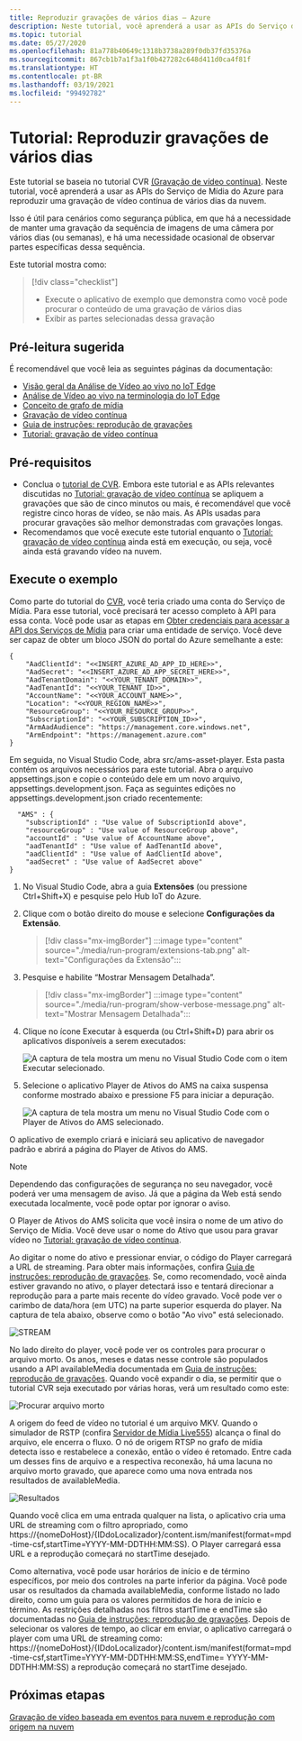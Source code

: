 ```yaml
---
title: Reproduzir gravações de vários dias – Azure
description: Neste tutorial, você aprenderá a usar as APIs do Serviço de Mídia do Azure para reproduzir uma gravação de vídeo contínua de vários dias.
ms.topic: tutorial
ms.date: 05/27/2020
ms.openlocfilehash: 81a778b40649c1318b3738a289f0db37fd35376a
ms.sourcegitcommit: 867cb1b7a1f3a1f0b427282c648d411d0ca4f81f
ms.translationtype: HT
ms.contentlocale: pt-BR
ms.lasthandoff: 03/19/2021
ms.locfileid: "99492782"
---
```

# <a name="tutorial-playback-of-multi-day-recordings"></a>Tutorial: Reproduzir gravações de vários dias  

Este tutorial se baseia no tutorial CVR [(Gravação de vídeo contínua)](continuous-video-recording-concept.md). Neste tutorial, você aprenderá a usar as APIs do Serviço de Mídia do Azure para reproduzir uma gravação de vídeo contínua de vários dias da nuvem. 

Isso é útil para cenários como segurança pública, em que há a necessidade de manter uma gravação da sequência de imagens de uma câmera por vários dias (ou semanas), e há uma necessidade ocasional de observar partes específicas dessa sequência.

Este tutorial mostra como:

> [!div class="checklist"]
> * Execute o aplicativo de exemplo que demonstra como você pode procurar o conteúdo de uma gravação de vários dias
> * Exibir as partes selecionadas dessa gravação

## <a name="suggested-pre-reading"></a>Pré-leitura sugerida  

É recomendável que você leia as seguintes páginas da documentação:

* [Visão geral da Análise de Vídeo ao vivo no IoT Edge](overview.md)
* [Análise de Vídeo ao vivo na terminologia do IoT Edge](terminology.md)
* [Conceito de grafo de mídia](media-graph-concept.md)
* [Gravação de vídeo contínua](continuous-video-recording-concept.md) 
* [Guia de instruções: reprodução de gravações](playback-recordings-how-to.md)
* [Tutorial: gravação de vídeo contínua](continuous-video-recording-tutorial.md)

## <a name="prerequisites"></a>Pré-requisitos

* Conclua o [tutorial de CVR](continuous-video-recording-tutorial.md). Embora este tutorial e as APIs relevantes discutidas no [Tutorial: gravação de vídeo contínua](continuous-video-recording-tutorial.md) se apliquem a gravações que são de cinco minutos ou mais, é recomendável que você registre cinco horas de vídeo, se não mais. As APIs usadas para procurar gravações são melhor demonstradas com gravações longas.
* Recomendamos que você execute este tutorial enquanto o [Tutorial: gravação de vídeo contínua](continuous-video-recording-tutorial.md) ainda está em execução, ou seja, você ainda está gravando vídeo na nuvem.

## <a name="run-the-sample"></a>Execute o exemplo 

Como parte do tutorial do [CVR](continuous-video-recording-tutorial.md), você teria criado uma conta do Serviço de Mídia. Para esse tutorial, você precisará ter acesso completo à API para essa conta. Você pode usar as etapas em [Obter credenciais para acessar a API dos Serviços de Mídia](../latest/access-api-howto.md?tabs=portal) para criar uma entidade de serviço. Você deve ser capaz de obter um bloco JSON do portal do Azure semelhante a este:

```
{
    "AadClientId": "<<INSERT_AZURE_AD_APP_ID_HERE>>",
    "AadSecret": "<<INSERT_AZURE_AD_APP_SECRET_HERE>>",
    "AadTenantDomain": "<<YOUR_TENANT_DOMAIN>>",
    "AadTenantId": "<<YOUR_TENANT_ID>>",
    "AccountName": "<<YOUR_ACCOUNT_NAME>>",
    "Location": "<<YOUR_REGION_NAME>>",
    "ResourceGroup": "<<YOUR_RESOURCE_GROUP>>",
    "SubscriptionId": "<<YOUR_SUBSCRIPTION_ID>>",
    "ArmAadAudience": "https://management.core.windows.net",
    "ArmEndpoint": "https://management.azure.com"
}
```

Em seguida, no Visual Studio Code, abra src/ams-asset-player. Esta pasta contém os arquivos necessários para este tutorial. Abra o arquivo appsettings.json e copie o conteúdo dele em um novo arquivo, appsettings.development.json. Faça as seguintes edições no appsettings.development.json criado recentemente:

```
  "AMS" : {
    "subscriptionId" : "Use value of SubscriptionId above",
    "resourceGroup" : "Use value of ResourceGroup above",
    "accountId" : "Use value of AccountName above",
    "aadTenantId" : "Use value of AadTenantId above",
    "aadClientId" : "Use value of AadClientId above",
    "aadSecret" : "Use value of AadSecret above"
} 
```

1. No Visual Studio Code, abra a guia **Extensões** (ou pressione Ctrl+Shift+X) e pesquise pelo Hub IoT do Azure.
1. Clique com o botão direito do mouse e selecione **Configurações da Extensão**.

    > [!div class="mx-imgBorder"]
    > :::image type="content" source="./media/run-program/extensions-tab.png" alt-text="Configurações da Extensão":::
1. Pesquise e habilite “Mostrar Mensagem Detalhada”.

    > [!div class="mx-imgBorder"]
    > :::image type="content" source="./media/run-program/show-verbose-message.png" alt-text="Mostrar Mensagem Detalhada":::
1. <!--In Visual Studio Code, you can click-->Clique no ícone Executar à esquerda (ou Ctrl+Shift+D) para abrir os aplicativos disponíveis a serem executados:

    ![A captura de tela mostra um menu no Visual Studio Code com o item Executar selecionado.](./media/playback-multi-day-recordings-tutorial/run.png)
1. Selecione o aplicativo Player de Ativos do AMS na caixa suspensa conforme mostrado abaixo e pressione F5 para iniciar a depuração.

    ![A captura de tela mostra um menu no Visual Studio Code com o Player de Ativos do AMS selecionado.](./media/playback-multi-day-recordings-tutorial/debug.png)

O aplicativo de exemplo criará e iniciará seu aplicativo de navegador padrão e abrirá a página do Player de Ativos do AMS.

> [!NOTE]
> Dependendo das configurações de segurança no seu navegador, você poderá ver uma mensagem de aviso. Já que a página da Web está sendo executada localmente, você pode optar por ignorar o aviso.

O Player de Ativos do AMS solicita que você insira o nome de um ativo do Serviço de Mídia. Você deve usar o nome do Ativo que usou para gravar vídeo no [Tutorial: gravação de vídeo contínua](continuous-video-recording-tutorial.md).

Ao digitar o nome do ativo e pressionar enviar, o código do Player carregará a URL de streaming. Para obter mais informações, confira [Guia de instruções: reprodução de gravações](playback-recordings-how-to.md). Se, como recomendado, você ainda estiver gravando no ativo, o player detectará isso e tentará direcionar a reprodução para a parte mais recente do vídeo gravado. Você pode ver o carimbo de data/hora (em UTC) na parte superior esquerda do player. Na captura de tela abaixo, observe como o botão "Ao vivo" está selecionado.

![STREAM](./media/playback-multi-day-recordings-tutorial/assetplayer1.png)
 
No lado direito do player, você pode ver os controles para procurar o arquivo morto. Os anos, meses e datas nesse controle são populados usando a API availableMedia documentada em [Guia de instruções: reprodução de gravações](playback-recordings-how-to.md).
Quando você expandir o dia, se permitir que o tutorial CVR seja executado por várias horas, verá um resultado como este:

![Procurar arquivo morto](./media/playback-multi-day-recordings-tutorial/results.png)

A origem do feed de vídeo no tutorial é um arquivo MKV. Quando o simulador de RSTP (confira [Servidor de Mídia Live555](https://github.com/Azure/live-video-analytics/tree/master/utilities/rtspsim-live555)) alcança o final do arquivo, ele encerra o fluxo. O nó de origem RTSP no grafo de mídia detecta isso e restabelece a conexão, então o vídeo é retomado. Entre cada um desses fins de arquivo e a respectiva reconexão, há uma lacuna no arquivo morto gravado, que aparece como uma nova entrada nos resultados de availableMedia.

![Resultados](./media/playback-multi-day-recordings-tutorial/assetplayer2.png)
 
Quando você clica em uma entrada qualquer na lista, o aplicativo cria uma URL de streaming com o filtro apropriado, como https://{nomeDoHost}/{IDdoLocalizador}/content.ism/manifest(format=mpd-time-csf,startTime=YYYY-MM-DDTHH:MM:SS). O Player carregará essa URL e a reprodução começará no startTime desejado.

Como alternativa, você pode usar horários de início e de término específicos, por meio dos controles na parte inferior da página. Você pode usar os resultados da chamada availableMedia, conforme listado no lado direito, como um guia para os valores permitidos de hora de início e término. As restrições detalhadas nos filtros startTime e endTime são documentadas no [Guia de instruções: reprodução de gravações](playback-recordings-how-to.md). Depois de selecionar os valores de tempo, ao clicar em enviar, o aplicativo carregará o player com uma URL de streaming como: https://{nomeDoHost}/{IDdoLocalizador}/content.ism/manifest(format=mpd-time-csf,startTime=YYYY-MM-DDTHH:MM:SS,endTime= YYYY-MM-DDTHH:MM:SS) a reprodução começará no startTime desejado.

## <a name="next-steps"></a>Próximas etapas

[Gravação de vídeo baseada em eventos para nuvem e reprodução com origem na nuvem](event-based-video-recording-tutorial.md)
